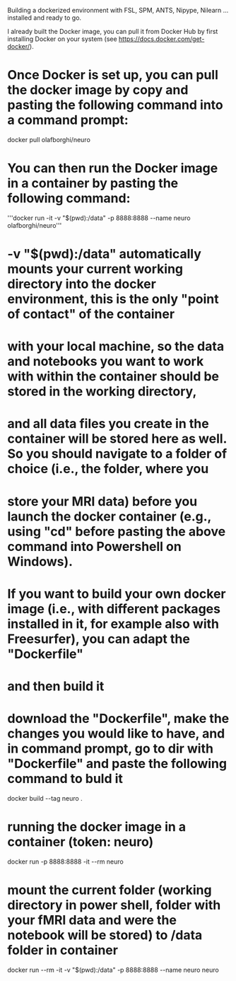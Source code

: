 Building a dockerized environment with FSL, SPM, ANTS, Nipype, Nilearn ... installed and ready to go.

I already built the Docker image, you can pull it from Docker Hub by first installing Docker on your system (see https://docs.docker.com/get-docker/).

# Once Docker is set up, you can pull the docker image by copy and pasting the following command into a command prompt:
docker pull olafborghi/neuro

# You can then run the Docker image in a container by pasting the following command:
'''docker run -it -v "$(pwd):/data" -p 8888:8888 --name neuro olafborghi/neuro'''

# -v "$(pwd):/data" automatically mounts your current working directory into the docker environment, this is the only "point of contact" of the container
# with your local machine, so the data and notebooks you want to work with within the container should be stored in the working directory, 
# and all data files you create in the container will be stored here as well. So you should navigate to a folder of choice (i.e., the folder, where you 
# store your MRI data) before you launch the docker container (e.g., using "cd" before pasting the above command into Powershell on Windows).

# If you want to build your own docker image (i.e., with different packages installed in it, for example also with Freesurfer), you can adapt the "Dockerfile"
# and then build it 

# download the "Dockerfile", make the changes you would like to have, and in command prompt, go to dir with "Dockerfile" and paste the following command to buld it
docker build --tag neuro .

# running the docker image in a container (token: neuro)
docker run -p 8888:8888 -it --rm neuro

# mount the current folder (working directory in power shell, folder with your fMRI data and were the notebook will be stored) to /data folder in container
docker run --rm -it -v "$(pwd):/data" -p 8888:8888 --name neuro neuro
